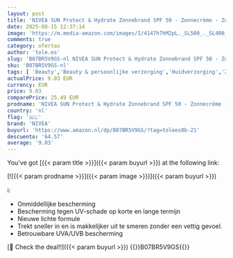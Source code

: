 ```yaml
---
layout: post
title: 'NIVEA SUN Protect & Hydrate Zonnebrand SPF 50 - Zonnecrème - Zonbescherming - Beschermt en Hydrateert - Zonnebrandcrème - 200 ml'
date: 2025-08-15 12:37:14
image: 'https://m.media-amazon.com/images/I/4147h7hM2pL._SL500_._SL400_.jpg'
comments: true
category: ofertas
author: 'tole.es'
slug: 'B07BR5V9GS-nl NIVEA SUN Protect & Hydrate Zonnebrand SPF 50 - Zonnecrème...'
sku: 'B07BR5V9GS-nl'
tags: [ 'Beauty','Beauty & persoonlijke verzorging','Huidverzorging','Zonnebrandmiddelen','Zonnebrandmiddelen voor het lichaam','Zonverzorging & bruining','nivea','🇳🇱', ]
actualPrice: 9.03 EUR
currency: EUR
price: 9.03
comparePrice: 25.49 EUR
prodname: 'NIVEA SUN Protect & Hydrate Zonnebrand SPF 50 - Zonnecrème - Zonbescherming - Beschermt en Hydrateert - Zonnebrandcrème - 200 ml'
country: 'nl'
flag: '🇳🇱'
brand: 'NIVEA'
buyurl: 'https://www.amazon.nl/dp/B07BR5V9GS/?tag=tolees0b-21'
descuento: '64.57'
average: '9.03'
---
```


You've got [{{< param title >}}]({{< param buyurl >}}) at the following link:

[![{{< param prodname >}}]({{< param image >}})]({{< param buyurl >}})

ℹ️:

- Onmiddellijke bescherming
- Bescherming tegen UV-schade op korte en lange termijn
- Nieuwe lichte formule
- Trekt sneller in en is makkelijker uit te smeren zonder een vettig gevoel.
- Betrouwbare UVA/UVB bescherming

[🛒 Check the deal!!]({{< param buyurl >}})
{{<world>}}B07BR5V9GS{{</world>}}
